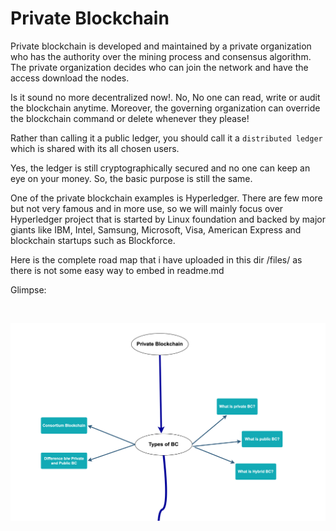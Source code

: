 # Private Blockchain

Private blockchain is developed and maintained by a private organization who has the authority over the mining process and consensus algorithm. The private organization decides who can join the network and have the access download the nodes.

Is it sound no more decentralized now!. No, No one can read, write or audit the blockchain anytime. Moreover, the governing organization can override the blockchain command or delete whenever they please!

Rather than calling it a public ledger, you should call it a `distributed ledger` which is shared with its all chosen users.

Yes, the ledger is still cryptographically secured and no one can keep an eye on your money. So, the basic purpose is still the same.

One of the private blockchain examples is Hyperledger. There are few more but not very famous and in more use, so we will mainly focus over Hyperledger project that is started by Linux foundation and backed by major giants like IBM, Intel, Samsung, Microsoft, Visa, American Express and blockchain startups such as Blockforce.

Here is the complete road map that i have uploaded in this dir /files/ as there is not some easy way to embed in readme.md

Glimpse:

<br/>
<p align="center">
<img src="./files/ss.png" width="900" alt="Hardhat NextJS Marketplace">
</a>
<br/>
